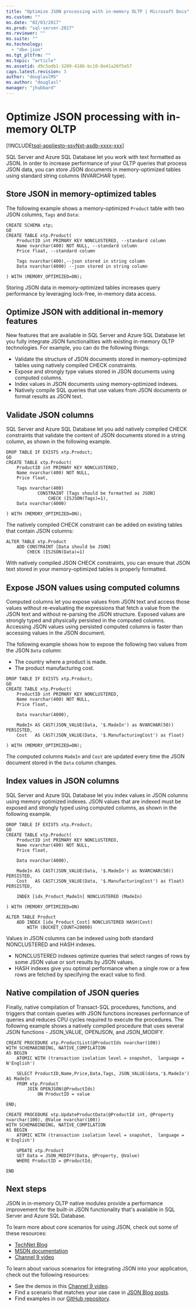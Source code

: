 ```yaml
---
title: "Optimize JSON processing with in-memory OLTP | Microsoft Docs"
ms.custom: ""
ms.date: "02/03/2017"
ms.prod: "sql-server-2017"
ms.reviewer: ""
ms.suite: ""
ms.technology: 
  - "dbe-json"
ms.tgt_pltfrm: ""
ms.topic: "article"
ms.assetid: d9c5adb1-3209-4186-bc10-8e41a26f5e57
caps.latest.revision: 3
author: "douglaslMS"
ms.author: "douglasl"
manager: "jhubbard"
---
```

# Optimize JSON processing with in-memory OLTP
[!INCLUDE[tsql-appliesto-ssvNxt-asdb-xxxx-xxx](../../includes/tsql-appliesto-ssvnxt-asdb-xxxx-xxx.md)]

SQL Server and Azure SQL Database let you work with text formatted as JSON. In order to increase performance of your OLTP queries that process JSON data, you can store JSON documents in memory-optimized tables using standard string columns (NVARCHAR type).

## Store JSON in memory-optimized tables
The following example shows a memory-optimized `Product` table with two JSON columns, `Tags` and `Data`:

```tsql
CREATE SCHEMA xtp;
GO
CREATE TABLE xtp.Product(
	ProductID int PRIMARY KEY NONCLUSTERED, --standard column
	Name nvarchar(400) NOT NULL, --standard column
	Price float, --standard column

	Tags nvarchar(400),--json stored in string column
	Data nvarchar(4000) --json stored in string column

) WITH (MEMORY_OPTIMIZED=ON);
```
Storing JSON data in memory-optimized tables increases query performance by leveraging lock-free, in-memory data access.

## Optimize JSON with additional in-memory features
New features that are available in SQL Server and Azure SQL Database let you fully integrate JSON functionalities with existing in-memory OLTP technologies. For example, you can do the following things:
 - Validate the structure of JSON documents stored in memory-optimized tables using natively compiled CHECK constraints.
 - Expose and strongly type values stored in JSON documents using computed columns.
 - Index values in JSON documents using memory-optimized indexes.
 - Natively compile SQL queries that use values from JSON documents or format results as JSON text.

## Validate JSON columns
SQL Server and Azure SQL Database let you add natively compiled CHECK constraints that validate the content of JSON documents stored in a string column, as shown in the following example.

```tsql
DROP TABLE IF EXISTS xtp.Product;
GO
CREATE TABLE xtp.Product(
	ProductID int PRIMARY KEY NONCLUSTERED,
	Name nvarchar(400) NOT NULL,
	Price float,

	Tags nvarchar(400)
        	CONSTRAINT [Tags should be formatted as JSON]
			    CHECK (ISJSON(Tags)=1),
	Data nvarchar(4000)

) WITH (MEMORY_OPTIMIZED=ON);
```

The natively compiled CHECK constraint can be added on existing tables that contain JSON columns:

```tsql
ALTER TABLE xtp.Product
    ADD CONSTRAINT [Data should be JSON]
        CHECK (ISJSON(Data)=1)
```

With natively compiled JSON CHECK constraints, you can ensure that JSON text stored in your memory-optimized tables is properly formatted.

## Expose JSON values using computed columns
Computed columns let you expose values from JSON text and access those values without re-evaluating the expressions that fetch a value from the JSON text and without re-parsing the JSON structure. Exposed values are strongly typed and physically persisted in the computed columns. Accessing JSON values using persisted computed columns is faster than accessing values in the JSON document.

The following example shows how to expose the following two values from the JSON `Data` column:
-   The country where a product is made.
-   The product manufacturing cost.

```tsql
DROP TABLE IF EXISTS xtp.Product;
GO
CREATE TABLE xtp.Product(
	ProductID int PRIMARY KEY NONCLUSTERED,
	Name nvarchar(400) NOT NULL,
	Price float,

	Data nvarchar(4000),

	MadeIn AS CAST(JSON_VALUE(Data, '$.MadeIn') as NVARCHAR(50)) PERSISTED,
	Cost   AS CAST(JSON_VALUE(Data, '$.ManufacturingCost') as float)

) WITH (MEMORY_OPTIMIZED=ON);
```

The computed columns `MadeIn` and `Cost` are updated every time the JSON document stored in the `Data` column changes.

## Index values in JSON columns
SQL Server and Azure SQL Database let you index values in JSON columns using memory optimized indexes. JSON values that are indexed must be exposed and strongly typed using computed columns, as shown in the following example.

```tsql
DROP TABLE IF EXISTS xtp.Product;
GO
CREATE TABLE xtp.Product(
	ProductID int PRIMARY KEY NONCLUSTERED,
	Name nvarchar(400) NOT NULL,
	Price float,

	Data nvarchar(4000),

	MadeIn AS CAST(JSON_VALUE(Data, '$.MadeIn') as NVARCHAR(50)) PERSISTED,
	Cost   AS CAST(JSON_VALUE(Data, '$.ManufacturingCost') as float) PERSISTED,

    INDEX [idx_Product_MadeIn] NONCLUSTERED (MadeIn)

) WITH (MEMORY_OPTIMIZED=ON)

ALTER TABLE Product
    ADD INDEX [idx_Product_Cost] NONCLUSTERED HASH(Cost)
        WITH (BUCKET_COUNT=20000)
```
Values in JSON columns can be indexed using both standard NONCLUSTERED and HASH indexes.
-   NONCLUSTERED indexes optimize queries that select ranges of rows by some JSON value or sort results by JSON values.
-   HASH indexes give you optimal performance when a single row or a few rows are fetched by specifying the exact value to find.

## Native compilation of JSON queries
Finally, native compilation of Transact-SQL procedures, functions, and triggers that contain queries with JSON functions increases performance of queries and reduces CPU cycles required to execute the procedures. The following example shows a natively compiled procedure that uses several JSON functions - JSON_VALUE, OPENJSON, and JSON_MODIFY.

```tsql
CREATE PROCEDURE xtp.ProductList(@ProductIds nvarchar(100))
WITH SCHEMABINDING, NATIVE_COMPILATION
AS BEGIN
	ATOMIC WITH (transaction isolation level = snapshot,  language = N'English')

	SELECT ProductID,Name,Price,Data,Tags, JSON_VALUE(data,'$.MadeIn') AS MadeIn
	FROM xtp.Product
		JOIN OPENJSON(@ProductIds)
			ON ProductID = value

END;

CREATE PROCEDURE xtp.UpdateProductData(@ProductId int, @Property nvarchar(100), @Value nvarchar(100))
WITH SCHEMABINDING, NATIVE_COMPILATION
AS BEGIN
	ATOMIC WITH (transaction isolation level = snapshot,  language = N'English')

	UPDATE xtp.Product
	SET Data = JSON_MODIFY(Data, @Property, @Value)
	WHERE ProductID = @ProductId;

END
```

## Next steps
JSON in in-memory OLTP native modules provide a performance improvement for the built-in JSON functionality that's available in SQL Server and Azure SQL Database.

To learn more about core scenarios for using JSON, check out some of these resources:

-   [TechNet Blog](https://blogs.technet.microsoft.com/dataplatforminsider/2016/01/05/json-in-sql-server-2016-part-1-of-4/)
-   [MSDN documentation](https://msdn.microsoft.com/library/dn921897.aspx)
-   [Channel 9 video](https://channel9.msdn.com/Shows/Data-Exposed/SQL-Server-2016-and-JSON-Support)

To learn about various scenarios for integrating JSON into your application, check out the following resources:
-   See the demos in this [Channel 9 video](https://channel9.msdn.com/Events/DataDriven/SQLServer2016/JSON-as-a-bridge-betwen-NoSQL-and-relational-worlds).
-   Find a scenario that matches your use case in [JSON Blog posts](http://blogs.msdn.com/b/sqlserverstorageengine/archive/tags/json/).
-   Find examples in our [GitHub repository](https://github.com/Microsoft/sql-server-samples/tree/master/samples/features/json/).

